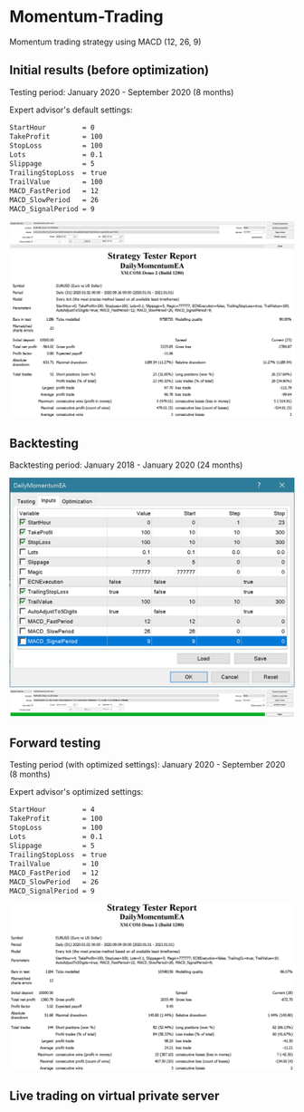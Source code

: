 # Momentum-Trading

Momentum trading strategy using MACD (12, 26, 9)

    
## Initial results (before optimization)

Testing period: January 2020 - September 2020 (8 months)

Expert advisor's default settings:

    StartHour         = 0
    TakeProfit        = 100
    StopLoss          = 100
    Lots              = 0.1
    Slippage          = 5
    TrailingStopLoss  = true
    TrailValue        = 100
    MACD_FastPeriod   = 12
    MACD_SlowPeriod   = 26
    MACD_SignalPeriod = 9
    
<img src="test_settings_1.png" width="800">

<img src="test_report_1.png" width="700">


## Backtesting

Backtesting period: January 2018 - January 2020 (24 months)

<img src="optimization_parameters.png">

<img src="optimization_settings.png">


## Forward testing

Testing period (with optimized settings): January 2020 - September 2020 (8 months)

Expert advisor's optimized settings:

    StartHour         = 4
    TakeProfit        = 100
    StopLoss          = 100
    Lots              = 0.1
    Slippage          = 5
    TrailingStopLoss  = true
    TrailValue        = 10
    MACD_FastPeriod   = 12
    MACD_SlowPeriod   = 26
    MACD_SignalPeriod = 9

<img src="test_report_2.png">


## Live trading on virtual private server
